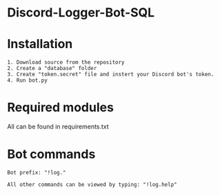 # Discord-Logger-Bot-SQL
 
# Installation
    1. Download source from the repository
    2. Create a "database" folder
    3. Create "token.secret" file and instert your Discord bot's token.
    4. Run bot.py

# Required modules
All can be found in requirements.txt

# Bot commands
    Bot prefix: "!log."

    All other commands can be viewed by typing: "!log.help"
    

